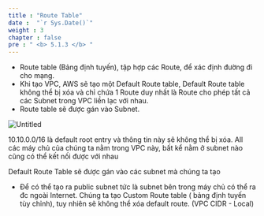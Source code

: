```yaml
---
title : "Route Table"
date :  "`r Sys.Date()`" 
weight : 3 
chapter : false
pre : " <b> 5.1.3 </b> "
---
```


- Route table (Bảng định tuyến), tập hợp các Route, để xác định đường đi cho mạng.
- Khi tạo VPC, AWS sẽ tạo một Default Route table, Default Route table không thể bị xóa và chỉ chứa 1 Route duy nhất là Route cho phép tất cả các Subnet trong VPC liền lạc với nhau.
- Route table sẽ được gán vào Subnet.

![Untitled](/images/5/002.png)

10.10.0.0/16 là default root entry và thông tin này sẽ không thể bị xóa. All các máy chủ của chúng ta nằm trong VPC này, bất kể nằm ở subnet nào cũng có thể kết nối được với nhau

Default Route Table sẽ được gán vào các subnet mà chúng ta tạo

- Để có thể tạo ra public subnet tức là subnet bên trong máy chủ có thể ra đc ngoài Internet. Chúng ta tạo Custom Route table ( bảng định tuyến tùy chỉnh), tuy nhiên sẽ không thể xóa default route. (VPC CIDR - Local)